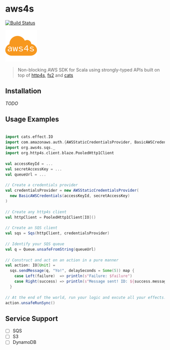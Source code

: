 # aws4s #
[![Build Status](https://travis-ci.org/aws4s/aws4s.svg?branch=master)](https://travis-ci.org/aws4s/aws4s)

![Logo](aws4s-small.png)
> Non-blocking AWS SDK for Scala using strongly-typed APIs built on top of [http4s](http://http4s.org), [fs2](https://github.com/functional-streams-for-scala/fs2) and [cats](https://typelevel.org/cats/)

## Installation ##
*TODO*

## Usage Examples ##
```scala

import cats.effect.IO
import com.amazonaws.auth.{AWSStaticCredentialsProvider, BasicAWSCredentials}
import org.aws4s.sqs._
import org.http4s.client.blaze.PooledHttp1Client

val accessKeyId = ...
val secretAccessKey = ...
val queueUrl = ...

// Create a credentials provider
val credentialsProvider = new AWSStaticCredentialsProvider(
  new BasicAWSCredentials(accessKeyId, secretAccessKey)
)

// Create any http4s client
val httpClient = PooledHttp1Client[IO]()

// Create an SQS client
val sqs = Sqs(httpClient, credentialsProvider)

// Identify your SQS queue
val q = Queue.unsafeFromString(queueUrl)

// Construct and act on an action in a pure manner
val action: IO[Unit] =
  sqs.sendMessage(q, "Yo!", delaySeconds = Some(5)) map {
    case Left(failure)  => println(s"Failure: $failure")
    case Right(success) => println(s"Message sent! ID: ${success.messageId}")
  }

// At the end of the world, run your logic and excute all your effects!
action.unsafeRunSync()
```

## Service Support ##
- [ ] SQS
- [ ] S3
- [ ] DynamoDB
